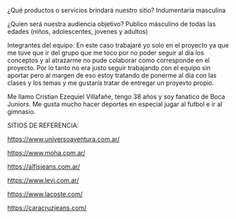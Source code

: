 ¿Qué productos o servicios brindará nuestro sitio?
Indumentaria masculina 

¿Quien será nuestra audiencia objetivo?
Publico másculino de todas las edades (niños, adolescentes, jovenes y adultos)

Integrantes del equipo:
En este caso trabajaré yo solo en el proyecto ya que me tuve que ir del grupo que me toco por no poder seguir al día los conceptos y al atrazarme no pude colaborar como corresponde en el proyecto. Por lo tanto no era justo seguir trabajando con el equipo sin aportar pero al margen de eso estoy tratando de ponerme al día con las clases y los temas y me gustaría tratar de entregar un proyevto propio.

Me llamo Cristian Ezequiel Villafañe, tengo 38 años y soy fanatico de Boca Juniors. Me gusta mucho hacer deportes en especial jugar al futbol e ir al gimnasio. 

SITIOS DE REFERENCIA:

https://www.universoaventura.com.ar/

https://www.moha.com.ar/

https://alfisjeans.com.ar/

https://www.levi.com.ar/

https://www.lacoste.com/

https://caracruzjeans.com/